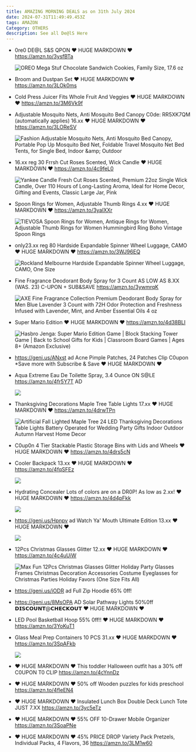 ```yaml
---
title: AMAZING MORNING DEALS as on 31th July 2024
date: 2024-07-31T11:49:49.453Z
tags: AMAZON
Category: OTHERS
description: See all De@lS Here
---
```



* 0re0  DE@L
  S&S QPON
  ♥ HUGE MARKDOWN ♥
  https://amzn.to/3ysfBTa<!--StartFragment-->

  ![OREO Mega Stuf Chocolate Sandwich Cookies, Family Size, 17.6 oz](https://m.media-amazon.com/images/I/41x6CITWLUL._SX300_SY300_QL70_FMwebp_.jpg)

  <!--EndFragment-->
* Broom and Dustpan Set
  ♥ HUGE MARKDOWN ♥
  https://amzn.to/3LOk0ms
* Cold Press Juicer
  Fits Whole Fruit And Veggies 
  ♥ HUGE MARKDOWN ♥
  https://amzn.to/3M6Vk9f
* Adjustable Mosquito Nets, Anti Mosquito Bed Canopy
  C0de: RR5XK7QM (automatically applies) 
  16.xx
  ♥ HUGE MARKDOWN ♥
  https://amzn.to/3LOReSV<!--StartFragment-->

  ![Fashion Adjustable Mosquito Nets, Anti Mosquito Bed Canopy, Portable Pop Up Mosquito Bed Net, Foldable Travel Mosquito Net Bed Tents, for Single Bed, Indoor \&amp; Outdoor](https://m.media-amazon.com/images/I/7152eGTWupL.__AC_SX300_SY300_QL70_FMwebp_.jpg)

  <!--EndFragment-->
* 16.xx reg 30
  Frrsh Cut Roses Scented, Wick Candle
  ♥ HUGE MARKDOWN ♥
  https://amzn.to/4c9feL0<!--StartFragment-->

  ![Yankee Candle Fresh Cut Roses Scented, Premium 22oz Single Wick Candle, Over 110 Hours of Long-Lasting Aroma, Ideal for Home Decor, Gifting and Events, Classic Large Jar, Pink](https://m.media-amazon.com/images/I/81PWOtdZipL.__AC_SX300_SY300_QL70_FMwebp_.jpg)

  <!--EndFragment-->
* Spoon Rings for Women, Adjustable Thumb Rings 
  4.xx
  ♥ HUGE MARKDOWN ♥
  https://amzn.to/3yalXXr<!--StartFragment-->

  ![TIEVOSA Spoon Rings for Women, Antique Rings for Women, Adjustable Thumb Rings for Women Hummingbird Ring Boho Vintage Spoon Rings](https://m.media-amazon.com/images/I/71kLj6j8mJL._AC_SY500_.jpg)

  <!--EndFragment-->
* only23.xx reg 80
  Hardside Expandable Spinner Wheel Luggage, CAMO
  ♥ HUGE MARKDOWN ♥
  https://amzn.to/3WJ96EQ<!--StartFragment-->

  ![Rockland Melbourne Hardside Expandable Spinner Wheel Luggage, CAMO, One Size](https://m.media-amazon.com/images/I/91iFh4ZmVTL.__AC_SX300_SY300_QL70_FMwebp_.jpg)

  <!--EndFragment-->
* Fine Fragrance Deodorant Body Spray for 3 Count
  AS LOW AS 8.XX (WAS. 23)
  C-UPON + SUB&SAVE 
  https://amzn.to/3ywmrqK<!--StartFragment-->

  ![AXE Fine Fragrance Collection Premium Deodorant Body Spray for Men Blue Lavender 3 Count with 72H Odor Protection and Freshness Infused with Lavender, Mint, and Amber Essential Oils 4 oz](https://m.media-amazon.com/images/I/61mSsIpVjkL._SX300_SY300_QL70_FMwebp_.jpg)

  <!--EndFragment-->
* Super Mario Edition
  ♥ HUGE MARKDOWN ♥
  https://amzn.to/4d38BLI<!--StartFragment-->

  ![Hasbro Jenga: Super Mario Edition Game | Block Stacking Tower Game | Back to School Gifts for Kids | Classroom Board Games | Ages 8+ (Amazon Exclusive)](https://m.media-amazon.com/images/I/81aRZIvLCdL.__AC_SX300_SY300_QL70_FMwebp_.jpg)

  <!--EndFragment-->
* https://geni.us/ANxst    ad
  Acne Pimple Patches, 24 Patches
  Clip C0upon
  *Save more with Subscribe & Save
  ♥ HUGE MARKDOWN ♥
* Aqua Extreme Eau De Toilette Spray, 3.4 Ounce   ON  S@LE
  https://amzn.to/4fr5Y7T   AD<!--StartFragment-->

  ![](https://m.media-amazon.com/images/I/612qfzFQGhL._SL1000_.jpg)

  <!--EndFragment-->
* Thanksgiving Decorations Maple Tree Table Lights
  17.xx
  ♥ HUGE MARKDOWN ♥
  https://amzn.to/4drwTPn<!--StartFragment-->

  ![Artificial Fall Lighted Maple Tree 24 LED Thanksgiving Decorations Table Lights Battery Operated for Wedding Party Gifts Indoor Outdoor Autumn Harvest Home Decor](https://m.media-amazon.com/images/I/71QxN8B8TTL.__AC_SX300_SY300_QL70_FMwebp_.jpg)

  <!--EndFragment-->
* C0up0n
  4 Tier Stackable Plastic Storage Bins with Lids and Wheels
  ♥ HUGE MARKDOWN ♥
  https://amzn.to/4drs5cN
* Cooler Backpack 
  13.xx 
  ♥ HUGE MARKDOWN ♥
  https://amzn.to/4fqSFEz<!--StartFragment-->

  ![](https://m.media-amazon.com/images/I/71EzTKBdYiL._AC_SL1500_.jpg)

  <!--EndFragment-->
* Hydrating Concealer Lots of colors are on a DR0P! 
  As low as 2.xx! 
  ♥ HUGE MARKDOWN ♥
  https://amzn.to/4d4pFkk<!--StartFragment-->

  ![](https://m.media-amazon.com/images/I/61VMOqqXq1L._SL1500_.jpg)

  <!--EndFragment-->
* https://geni.us/Hpnpv      ad
  Watch Ya' Mouth Ultimate Edition 
  13.xx 
  ♥ HUGE MARKDOWN ♥<!--StartFragment-->

  ![](https://m.media-amazon.com/images/I/6141srtWGgL._SL1080_.jpg)

  <!--EndFragment-->
* 12Pcs Christmas Glasses Glitter
  12.xx
  ♥ HUGE MARKDOWN ♥
  https://amzn.to/4c4uUiW<!--StartFragment-->

  ![Max Fun 12Pcs Christmas Glasses Glitter Holiday Party Glasses Frames Christmas Decoration Accessories Costume Eyeglasses for Christmas Parties Holiday Favors (One Size Fits All)](https://m.media-amazon.com/images/I/91nTlsRNSIL._AC_SX466_.jpg)

  <!--EndFragment-->
* https://geni.us/iODR   ad
  Full Zip Hoodie 
  65% 0ff! 
* https://geni.us/8MsOPA   AD
  Solar Pathway Lights
  50%0ff 
  𝗗𝗜𝗦𝗖𝗢𝗨𝗡𝗧@𝗖𝗛𝗘𝗖𝗞𝗢𝗨𝗧 
  ♥ HUGE MARKDOWN ♥
* LED Pool Basketball Hoop 
  55% 0ff!! 
  ♥ HUGE MARKDOWN ♥
  https://amzn.to/3YoKuT1
* Glass Meal Prep Containers 10 PCS
  31.xx 
  ♥ HUGE MARKDOWN ♥
  https://amzn.to/3SpAFkb<!--StartFragment-->

  ![](https://m.media-amazon.com/images/I/71EnFhQ5wDL._AC_SL1500_.jpg)

  <!--EndFragment-->
* ♥ HUGE MARKDOWN ♥
  This toddler Halloween outfit has a 30% off 
  C0UPON T0 CLIP 
  https://amzn.to/4cYnnDz
* ♥ HUGE MARKDOWN ♥
  50% off
  Wooden puzzles for kids preschool 
  https://amzn.to/4fleEN4
* ♥ HUGE MARKDOWN ♥
  Insulated Lunch Box Double Deck Lunch Tote JUST 7.XX
  https://amzn.to/3yc5eTz
* ♥ HUGE MARKDOWN ♥
  55% OFF
  10-Drawer Mobile Organizer
  https://amzn.to/3SoaPNe
* ♥ HUGE MARKDOWN ♥
  45% PRICE DROP
  Variety Pack Pretzels, Individual Packs, 4 Flavors, 36
  https://amzn.to/3LM1w60